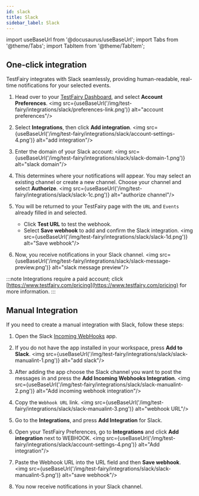 ```yaml
---
id: slack
title: Slack
sidebar_label: Slack
---
```


import useBaseUrl from '@docusaurus/useBaseUrl';
import Tabs from '@theme/Tabs';
import TabItem from '@theme/TabItem';

## One-click integration

TestFairy integrates with Slack seamlessly, providing human-readable, real-time notifications for your selected events.

1. Head over to your [TestFairy Dashboard](https://app.testfairy.com), and select **Account Preferences**.
   <img src={useBaseUrl('/img/test-fairy/integrations/slack/preferences-link.png')} alt="account preferences"/>

1. Select **Integrations**, then click **Add integration**.
   <img src={useBaseUrl('/img/test-fairy/integrations/slack/account-settings-4.png')} alt="add integration"/>

1. Enter the domain of your Slack account:
   <img src={useBaseUrl('/img/test-fairy/integrations/slack/slack-domain-1.png')} alt="slack domain"/>

1. This determines where your notifications will appear. You may select an existing channel or create a new channel. Choose your channel and select **Authorize**.
   <img src={useBaseUrl('/img/test-fairy/integrations/slack/slack-1c.png')} alt="authorize channel"/>

1. You will be returned to your TestFairy page with the `URL` and `Events` already filled in and selected.

   - Click **Test URL** to test the webhook.
   - Select **Save webhook** to add and confirm the Slack integration.
     <img src={useBaseUrl('/img/test-fairy/integrations/slack/slack-1d.png')} alt="Save webhook"/>

1. Now, you receive notifications in your Slack channel.
   <img src={useBaseUrl('/img/test-fairy/integrations/slack/slack-message-preview.png')} alt="slack message preview"/>

:::note
Integrations require a paid account; click [https://www.testfairy.com/pricing](https://www.testfairy.com/pricing) for more information.
:::

## Manual Integration

If you need to create a manual integration with Slack, follow these steps:

1. Open the Slack [Incoming WebHooks](https://slack.com/apps/A0F7XDUAZ-incoming-webhooks) app.

1. If you do not have the app installed in your workspace, press **Add to Slack**.
   <img src={useBaseUrl('/img/test-fairy/integrations/slack/slack-manualint-1.png')} alt="add slack"/>

1. After adding the app choose the Slack channel you want to post the messages in and press the **Add Incoming Webhooks Integration**.
   <img src={useBaseUrl('/img/test-fairy/integrations/slack/slack-manualint-2.png')} alt="Add incoming webhook integration"/>

1. Copy the `Webhook URL` link.
   <img src={useBaseUrl('/img/test-fairy/integrations/slack/slack-manualint-3.png')} alt="webhook URL"/>

1. Go to the **Integrations**, and press **Add Integration** for Slack.

1. Open your TestFairy Preferences, go to **Integrations** and click **Add integration** next to WEBHOOK.
   <img src={useBaseUrl('/img/test-fairy/integrations/slack/account-settings-4.png')} alt="Add integration"/>

1. Paste the Webhook URL into the URL field and then **Save webhook**.
   <img src={useBaseUrl('/img/test-fairy/integrations/slack/slack-manualint-5.png')} alt="save webhook"/>

1. You now receive notifications in your Slack channel.
